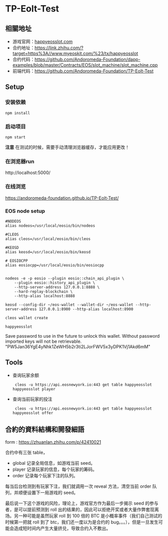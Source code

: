 # TP-Eolt-Test

## 相關地址

* 游戏官网：[happyeosslot.com](happyeosslot.com)
* 合约地址：https://link.zhihu.com/?target=https%3A//www.myeoskit.com/%23/tx/happyeosslot
* 合约代码：https://github.com/Andoromeda-Foundation/dapp-examples/blob/master/Contracts/EOS/slot_machine/slot_machine.cpp
* 前端代码：https://github.com/Andoromeda-Foundation/TP-Eolt-Test

## Setup

### 安装依赖
    npm install

### 启动项目
    npm start

**注意** 在测试的时候，需要手动清理浏览器缓存，才能应用更改！

### 在浏览器run
http://localhost:5000/

### 在线浏览
https://andoromeda-foundation.github.io/TP-Eolt-Test/

### EOS node setup

    #NODEOS
    alias nodeos=/usr/local/eosio/bin/nodeos

    #CLEOS
    alias cleos=/usr/local/eosio/bin/cleos

    #KEOSD
    alias keosd=/usr/local/eosio/bin/keosd

    # EOSIOCPP
    alias eosiocpp=/usr/local/eosio/bin/eosiocpp


    nodeos -e -p eosio --plugin eosio::chain_api_plugin \
        --plugin eosio::history_api_plugin \
        --http-server-address 127.0.0.1:8888 \
        --hard-replay-blockchain \
        --http-alias localhost:8888

    keosd --config-dir ~/eos-wallet --wallet-dir ~/eos-wallet --http-server-address 127.0.0.1:8900 --http-alias localhost:8900

    cleos wallet create

    happyeosslot

Save password to use in the future to unlock this wallet.
Without password imported keys will not be retrievable.
 "PW5Jan36YgE4yNhk1ZeWH5b2r3ti2LJorFWV5x3yDPK1Vj1Akd6mM"
 
## Tools
* 查询玩家余额

       cleos -u https://api.eosnewyork.io:443 get table happyeosslot happyeosslot player
    
* 查询当前玩家的投注

       cleos -u https://api.eosnewyork.io:443 get table happyeosslot happyeosslot offer

## 合約的資料結構和開發細語
form : https://zhuanlan.zhihu.com/p/42410021

合约中有三张 table，

* global 记录全局信息，如游戏当前 seed。
* player 记录玩家的信息，每个玩家的筹码。
* order 记录每个玩家下注的队列。

每当后台检测到有玩家下注，我们就调用一次 reveal 方法，清空当前 order 队列，并顺便设置下一局游戏的 seed。

最后说一下这个游戏的风险，理论上，游戏官方作为最后一步揭示 seed 的参与者，是可以提前预测到 roll 出的结果的，因此可以拒绝开奖或者大量作弊套现离场。另一种可能是虽然玩家 roll 到 100 倍的 BTC 是小概率事件（我们自己测试的时候第一把就 roll 到了 btc，我们还一度以为是合约的 bug。。。），但是一旦发生可能会造成短时间内产生大量挤兑，导致合约入不敷出。

